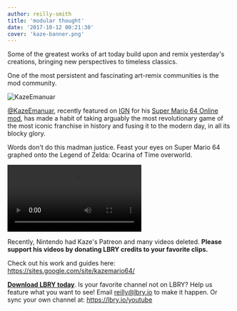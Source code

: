 ```yaml
---
author: reilly-smith
title: 'modular thought'
date: '2017-10-12 00:21:30'
cover: 'kaze-banner.png'
---
```


Some of the greatest works of art today build upon and remix yesterday's creations, bringing new perspectives to timeless classics.

One of the most persistent and fascinating art-remix communities is the mod community.

![KazeEmanuar](/img/news/kaze-inline.jpg)

[@KazeEmanuar](https://open.lbry.io/%40KazeEmanuar), recently featured on [IGN](https://open.lbry.io/@IGNonLBRY) for his [Super Mario 64 Online mod](http://www.ign.com/articles/2017/09/13/fan-made-super-mario-64-brings-online-play), has made a habit of taking arguably the most revolutionary game of the most iconic franchise in history and fusing it to the modern day, in all its blocky glory.

Words don't do this madman justice. Feast your eyes on Super Mario 64 graphed onto the Legend of Zelda: Ocarina of Time overworld.

<video controls src="https://spee.ch/6a0eb0bd494c4715697623bda13c4f824c19b792/zelda-mario-64-crossover-hyrule-field.mp4"/></video>

Recently, Nintendo had Kaze's Patreon and many videos deleted. **Please support his videos by donating LBRY credits to your favorite clips.**

Check out his work and guides here: https://sites.google.com/site/kazemario64/

[**Download LBRY today**](https://lbry.io/get). Is your favorite channel not on LBRY? Help us feature what you want to see! Email [reilly@lbry.io](mailto:reilly@lbry.io) to make it happen. Or sync your own channel at: https://lbry.io/youtube
